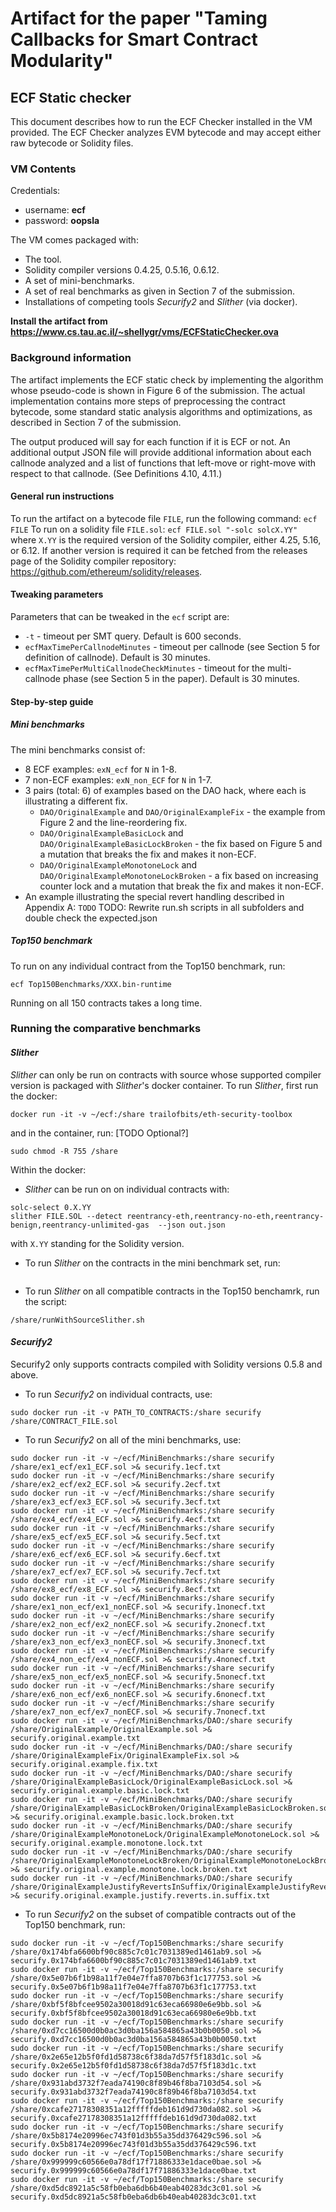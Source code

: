 ﻿# Artifact for the paper "Taming Callbacks for Smart Contract Modularity"

## ECF Static checker
This document describes how to run the ECF Checker installed in the VM provided.
The ECF Checker analyzes EVM bytecode and may accept either raw bytecode or Solidity files.

### VM Contents

Credentials:
- username: **ecf**
- password: **oopsla**


The VM comes packaged with:

- The tool. 
- Solidity compiler versions 0.4.25, 0.5.16, 0.6.12.
- A set of mini-benchmarks.
- A set of real benchmarks as given in Section 7 of the submission.
- Installations of competing tools _Securify2_ and _Slither_ (via docker).


**Install the artifact from https://www.cs.tau.ac.il/~shellygr/vms/ECFStaticChecker.ova**

### Background information
The artifact implements the ECF static check by implementing the algorithm whose pseudo-code is shown in Figure 6 of the submission.
The actual implementation contains more steps of preprocessing the contract bytecode, some standard static analysis algorithms and optimizations, as described in Section 7 of the submission.

The output produced will say for each function if it is ECF or not.
An additional output JSON file will provide additional information about each callnode analyzed and a list of functions that left-move or right-move with respect to that callnode. (See Definitions 4.10, 4.11.)

#### General run instructions
To run the artifact on a bytecode file `FILE`, run the following command:
```ecf FILE```
To run on a solidity file `FILE.sol`:
```ecf FILE.sol "-solc solcX.YY"```
where `X.YY` is the required version of the Solidity compiler, either 4.25, 5.16, or 6.12. 
If another version is required it can be fetched from the releases page of the Solidity compiler repository: https://github.com/ethereum/solidity/releases.

#### Tweaking parameters
Parameters that can be tweaked in the `ecf` script are:  
- `-t` - timeout per SMT query. Default is 600 seconds.
- `ecfMaxTimePerCallnodeMinutes` - timeout per callnode (see Section 5 for definition of callnode). Default is 30 minutes.
- `ecfMaxTimePerMultiCallnodeCheckMinutes` - timeout for the multi-callnode phase (see Section 5 in the paper). Default is 30 minutes.



#### Step-by-step guide

##### Mini benchmarks
The mini benchmarks consist of:
- 8 ECF examples: `exN_ecf` for `N` in 1-8.
- 7 non-ECF examples: `exN_non_ECF` for `N` in 1-7.
- 3 pairs (total: 6) of examples based on the DAO hack, where each is illustrating a different fix.
  - `DAO/OriginalExample` and `DAO/OriginalExampleFix` - the example from Figure 2 and the line-reordering fix.
  - `DAO/OriginalExampleBasicLock` and `DAO/OriginalExampleBasicLockBroken` - the fix based on Figure 5 and a mutation that breaks the fix and makes it non-ECF.
  - `DAO/OriginalExampleMonotoneLock` and `DAO/OriginalExampleMonotoneLockBroken` - a fix based on increasing counter lock and a mutation that break the fix and makes it non-ECF. 
- An example illustrating the special revert handling described in Appendix A: `TODO`
TODO: Rewrite run.sh scripts in all subfolders and double check the expected.json

##### Top150 benchmark
To run on any individual contract from the Top150 benchmark, run:
```
ecf Top150Benchmarks/XXX.bin-runtime
```
Running on all 150 contracts takes a long time.


### Running the comparative benchmarks

#### _Slither_
_Slither_ can only be run on contracts with source whose supported compiler version is packaged with _Slither_'s docker container.
To run _Slither_, first run the docker:  
```
docker run -it -v ~/ecf:/share trailofbits/eth-security-toolbox
```
and in the container, run:  [TODO Optional?]
```
sudo chmod -R 755 /share
```

Within the docker:
- _Slither_ can be run on on individual contracts with:
```
solc-select 0.X.YY
slither FILE.SOL --detect reentrancy-eth,reentrancy-no-eth,reentrancy-benign,reentrancy-unlimited-gas  --json out.json
```
with `X.YY` standing for the Solidity version.

- To run _Slither_ on the contracts in the mini benchmark set, run:
```
```

- To run _Slither_ on all compatible contracts in the Top150 benchamrk, run the script:
```
/share/runWithSourceSlither.sh
```



#### _Securify2_
Securify2 only supports contracts compiled with Solidity versions 0.5.8 and above.
- To run _Securify2_ on individual contracts, use:  
```
sudo docker run -it -v PATH_TO_CONTRACTS:/share securify /share/CONTRACT_FILE.sol
```

- To run _Securify2_ on all of the mini benchmarks, use:  
```
sudo docker run -it -v ~/ecf/MiniBenchmarks:/share securify /share/ex1_ecf/ex1_ECF.sol >& securify.1ecf.txt
sudo docker run -it -v ~/ecf/MiniBenchmarks:/share securify /share/ex2_ecf/ex2_ECF.sol >& securify.2ecf.txt
sudo docker run -it -v ~/ecf/MiniBenchmarks:/share securify /share/ex3_ecf/ex3_ECF.sol >& securify.3ecf.txt
sudo docker run -it -v ~/ecf/MiniBenchmarks:/share securify /share/ex4_ecf/ex4_ECF.sol >& securify.4ecf.txt
sudo docker run -it -v ~/ecf/MiniBenchmarks:/share securify /share/ex5_ecf/ex5_ECF.sol >& securify.5ecf.txt
sudo docker run -it -v ~/ecf/MiniBenchmarks:/share securify /share/ex6_ecf/ex6_ECF.sol >& securify.6ecf.txt
sudo docker run -it -v ~/ecf/MiniBenchmarks:/share securify /share/ex7_ecf/ex7_ECF.sol >& securify.7ecf.txt
sudo docker run -it -v ~/ecf/MiniBenchmarks:/share securify /share/ex8_ecf/ex8_ECF.sol >& securify.8ecf.txt
sudo docker run -it -v ~/ecf/MiniBenchmarks:/share securify /share/ex1_non_ecf/ex1_nonECF.sol >& securify.1nonecf.txt
sudo docker run -it -v ~/ecf/MiniBenchmarks:/share securify /share/ex2_non_ecf/ex2_nonECF.sol >& securify.2nonecf.txt
sudo docker run -it -v ~/ecf/MiniBenchmarks:/share securify /share/ex3_non_ecf/ex3_nonECF.sol >& securify.3nonecf.txt
sudo docker run -it -v ~/ecf/MiniBenchmarks:/share securify /share/ex4_non_ecf/ex4_nonECF.sol >& securify.4nonecf.txt
sudo docker run -it -v ~/ecf/MiniBenchmarks:/share securify /share/ex5_non_ecf/ex5_nonECF.sol >& securify.5nonecf.txt
sudo docker run -it -v ~/ecf/MiniBenchmarks:/share securify /share/ex6_non_ecf/ex6_nonECF.sol >& securify.6nonecf.txt
sudo docker run -it -v ~/ecf/MiniBenchmarks:/share securify /share/ex7_non_ecf/ex7_nonECF.sol >& securify.7nonecf.txt
sudo docker run -it -v ~/ecf/MiniBenchmarks/DAO:/share securify /share/OriginalExample/OriginalExample.sol >& securify.original.example.txt
sudo docker run -it -v ~/ecf/MiniBenchmarks/DAO:/share securify /share/OriginalExampleFix/OriginalExampleFix.sol >& securify.original.example.fix.txt
sudo docker run -it -v ~/ecf/MiniBenchmarks/DAO:/share securify /share/OriginalExampleBasicLock/OriginalExampleBasicLock.sol >& securify.original.example.basic.lock.txt
sudo docker run -it -v ~/ecf/MiniBenchmarks/DAO:/share securify /share/OriginalExampleBasicLockBroken/OriginalExampleBasicLockBroken.sol >& securify.original.example.basic.lock.broken.txt
sudo docker run -it -v ~/ecf/MiniBenchmarks/DAO:/share securify /share/OriginalExampleMonotoneLock/OriginalExampleMonotoneLock.sol >& securify.original.example.monotone.lock.txt
sudo docker run -it -v ~/ecf/MiniBenchmarks/DAO:/share securify /share/OriginalExampleMonotoneLockBroken/OriginalExampleMonotoneLockBroken.sol >& securify.original.example.monotone.lock.broken.txt
sudo docker run -it -v ~/ecf/MiniBenchmarks/DAO:/share securify /share/OriginalExampleJustifyRevertsInSuffix/OriginalExampleJustifyRevertsInSuffix.sol >& securify.original.example.justify.reverts.in.suffix.txt
```

- To run _Securify2_ on the subset of compatible contracts out of the Top150 benchmark, run:
```
sudo docker run -it -v ~/ecf/Top150Benchmarks:/share securify /share/0x174bfa6600bf90c885c7c01c7031389ed1461ab9.sol >& securify.0x174bfa6600bf90c885c7c01c7031389ed1461ab9.txt 
sudo docker run -it -v ~/ecf/Top150Benchmarks:/share securify /share/0x5e07b6f1b98a11f7e04e7ffa8707b63f1c177753.sol >& securify.0x5e07b6f1b98a11f7e04e7ffa8707b63f1c177753.txt 
sudo docker run -it -v ~/ecf/Top150Benchmarks:/share securify /share/0xbf5f8bfcee9502a30018d91c63eca66980e6e9bb.sol >& securify.0xbf5f8bfcee9502a30018d91c63eca66980e6e9bb.txt  
sudo docker run -it -v ~/ecf/Top150Benchmarks:/share securify /share/0xd7cc16500d0b0ac3d0ba156a584865a43b0b0050.sol >& securify.0xd7cc16500d0b0ac3d0ba156a584865a43b0b0050.txt
sudo docker run -it -v ~/ecf/Top150Benchmarks:/share securify /share/0x2e65e12b5f0fd1d58738c6f38da7d57f5f183d1c.sol >& securify.0x2e65e12b5f0fd1d58738c6f38da7d57f5f183d1c.txt  
sudo docker run -it -v ~/ecf/Top150Benchmarks:/share securify /share/0x931abd3732f7eada74190c8f89b46f8ba7103d54.sol >& securify.0x931abd3732f7eada74190c8f89b46f8ba7103d54.txt  
sudo docker run -it -v ~/ecf/Top150Benchmarks:/share securify /share/0xcafe27178308351a12fffffdeb161d9d730da082.sol >& securify.0xcafe27178308351a12fffffdeb161d9d730da082.txt
sudo docker run -it -v ~/ecf/Top150Benchmarks:/share securify /share/0x5b8174e20996ec743f01d3b55a35dd376429c596.sol >& securify.0x5b8174e20996ec743f01d3b55a35dd376429c596.txt  
sudo docker run -it -v ~/ecf/Top150Benchmarks:/share securify /share/0x999999c60566e0a78df17f71886333e1dace0bae.sol >& securify.0x999999c60566e0a78df17f71886333e1dace0bae.txt 
sudo docker run -it -v ~/ecf/Top150Benchmarks:/share securify /share/0xd5dc8921a5c58fb0eba6db6b40eab40283dc3c01.sol >& securify.0xd5dc8921a5c58fb0eba6db6b40eab40283dc3c01.txt
```
